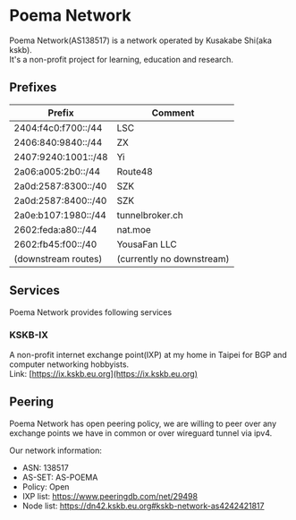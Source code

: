 # Poema Network
Poema Network(AS138517) is a network operated by Kusakabe Shi(aka kskb).  
It's a non-profit project for learning, education and research.

## Prefixes

| Prefix              | Comment                   |
|---------------------|---------------------------|
| 2404:f4c0:f700::/44 | LSC                       |
| 2406:840:9840::/44  | ZX                        |
| 2407:9240:1001::/48 | Yi                        |
| 2a06:a005:2b0::/44  | Route48                   |
| 2a0d:2587:8300::/40 | SZK                       |
| 2a0d:2587:8400::/40 | SZK                       |
| 2a0e:b107:1980::/44 | tunnelbroker.ch           |
| 2602:feda:a80::/44  | nat.moe                   |
| 2602:fb45:f00::/40  | YousaFan LLC              |
| (downstream routes) | (currently no downstream) |

## Services
Poema Network provides following services

### KSKB-IX
A non-profit internet exchange point(IXP) at my home in Taipei for BGP and computer networking hobbyists.  
Link: [https://ix.kskb.eu.org](https://ix.kskb.eu.org)

## Peering
Poema Network has open peering policy, we are willing to peer over any exchange points we have in common or over wireguard tunnel via ipv4.

Our network information:

* ASN: 138517
* AS-SET: AS-POEMA
* Policy: Open
* IXP list: https://www.peeringdb.com/net/29498
* Node list: https://dn42.kskb.eu.org#kskb-network-as4242421817
